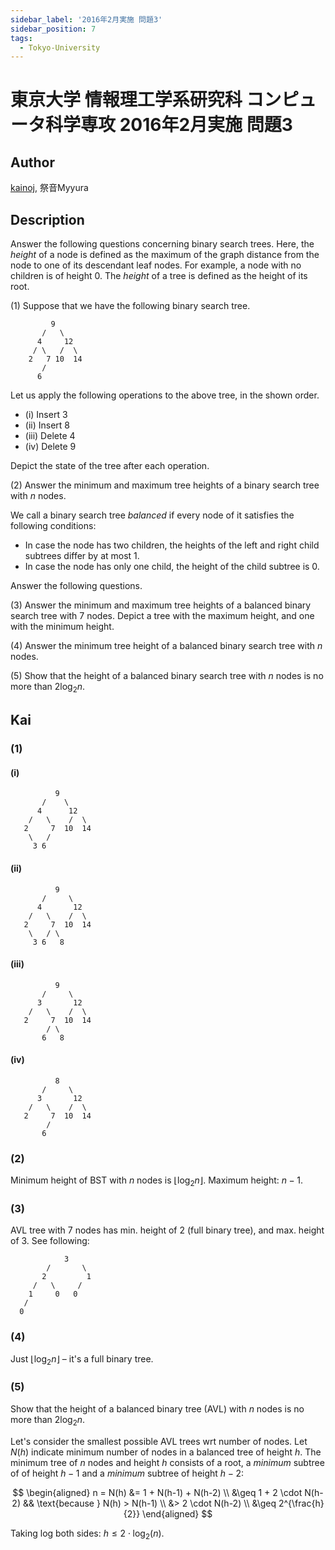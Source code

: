 ```yaml
---
sidebar_label: '2016年2月実施 問題3'
sidebar_position: 7
tags:
  - Tokyo-University
---
```

# 東京大学 情報理工学系研究科 コンピュータ科学専攻 2016年2月実施 問題3

## **Author**
[kainoj](https://github.com/kainoj/utokyo-cs), 祭音Myyura

## **Description**
Answer the following questions concerning binary search trees. Here, the *height* of a node is defined as the maximum of the graph distance from the node to one of its descendant leaf nodes. For example, a node with no children is of height 0. The *height* of a tree is defined as the height of its root.

(1) Suppose that we have the following binary search tree.

```text
         9
       /   \
      4     12
     / \   /  \
    2   7 10  14
       /
      6
```

Let us apply the following operations to the above tree, in the shown order.

- (i) Insert 3
- (ii) Insert 8
- (iii) Delete 4
- (iv) Delete 9

Depict the state of the tree after each operation.

(2) Answer the minimum and maximum tree heights of a binary search tree with $n$ nodes.

We call a binary search tree *balanced* if every node of it satisfies the following conditions:

- In case the node has two children, the heights of the left and right child subtrees differ by at most $1$.
- In case the node has only one child, the height of the child subtree is $0$.

Answer the following questions.

(3) Answer the minimum and maximum tree heights of a balanced binary search tree with $7$ nodes. Depict a tree with the maximum height, and one with the minimum height.

(4) Answer the minimum tree height of a balanced binary search tree with $n$ nodes.

(5) Show that the height of a balanced binary search tree with $n$ nodes is no more than $2\log_2 n$.

## **Kai**
### (1)
#### (i)
```text
          9
       /    \
      4      12
    /   \    /  \
   2     7  10  14
    \   /
     3 6
```

#### (ii)
```text
          9
       /     \
      4       12
    /   \    /  \
   2     7  10  14
    \   / \
     3 6   8
```

#### (iii)
```text
          9
       /     \
      3       12
    /   \    /  \
   2     7  10  14
        / \
       6   8
```

#### (iv)
```text
          8
       /     \
      3       12
    /   \    /  \
   2     7  10  14
        /
       6   
```

### (2)
Minimum height of BST with $n$ nodes is $\lfloor \log_2n\rfloor$.
Maximum height: $n-1$.

### (3)
AVL tree with $7$ nodes has min. height of $2$ (full binary tree), and max. height of $3$. See following:

```text
            3
        /       \
       2         1
     /   \     /
    1     0   0
   /
  0
```

### (4)
Just $\lfloor \log_2n\rfloor$ – it's a full binary tree.

### (5)
Show that the height of a balanced binary tree (AVL) with $n$ nodes is no more than $2\log_2n$.

Let's consider the smallest possible AVL trees wrt number of nodes.
Let $N(h)$ indicate minimum number of nodes in a balanced tree of height $h$.
The minimum tree of $n$ nodes and height $h$ consists of a root, a *minimum* subtree of of height $h-1$ and a *minimum* subtree of height $h-2$:

$$
\begin{aligned}
    n = N(h) &= 1 + N(h-1) + N(h-2) \\
            &\geq 1 + 2 \cdot N(h-2) && \text{because } N(h) > N(h-1) \\ 
            &> 2 \cdot N(h-2) \\
            &\geq 2^{\frac{h}{2}}
\end{aligned}
$$

Taking log both sides: $h \leq 2\cdot \log_2(n)$.